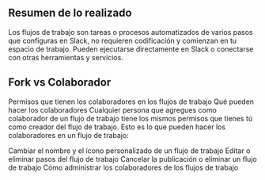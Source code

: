 
## Resumen de lo realizado

Los flujos de trabajo son tareas o procesos automatizados de varios pasos que configuras en Slack, no requieren codificación y comienzan en tu espacio de trabajo. Pueden ejecutarse directamente en Slack o conectarse con otras herramientas y servicios.

## Fork vs Colaborador
Permisos que tienen los colaboradores en los flujos de trabajo
Qué pueden hacer los colaboradores
Cualquier persona que agregues como colaborador de un flujo de trabajo tiene los mismos permisos que tienes tú como creador del flujo de trabajo. Esto es lo que pueden hacer los colaboradores en un flujo de trabajo:

Cambiar el nombre y el ícono personalizado de un flujo de trabajo
Editar o eliminar pasos del flujo de trabajo
Cancelar la publicación o eliminar un flujo de trabajo
Cómo administrar los colaboradores de los flujos de trabajo